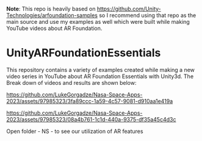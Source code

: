 **Note**: This repo is heavily based on https://github.com/Unity-Technologies/arfoundation-samples so I recommend using that repo as the main source and use my examples as well which were built while making YouTube videos about AR Foundation.

# UnityARFoundationEssentials
This repository contains a variety of examples created while making a new video series in YouTube about AR Foundation Essentials with Unity3d. The Break down of videos and results are shown below:



https://github.com/LukeGorgadze/Nasa-Space-Apps-2023/assets/97985323/3fa89ccc-1a59-4c57-9081-d910aa1e419a


https://github.com/LukeGorgadze/Nasa-Space-Apps-2023/assets/97985323/08a4b761-1c1d-440a-9375-df35a45c4d3c


Open folder - NS - to see our utilization of AR features
